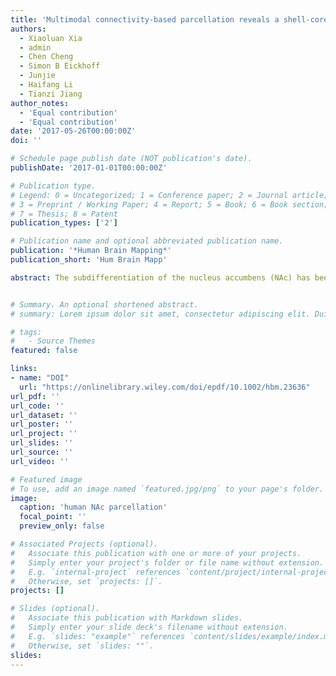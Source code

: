```yaml
---
title: 'Multimodal connectivity-based parcellation reveals a shell-core dichotomy of the human nucleus accumbens'
authors:
  - Xiaoluan Xia
  - admin
  - Chen Cheng
  - Simon B Eickhoff
  - Junjie
  - Haifang Li
  - Tianzi Jiang
author_notes:
  - 'Equal contribution'
  - 'Equal contribution'
date: '2017-05-26T00:00:00Z'
doi: ''

# Schedule page publish date (NOT publication's date).
publishDate: '2017-01-01T00:00:00Z'

# Publication type.
# Legend: 0 = Uncategorized; 1 = Conference paper; 2 = Journal article;
# 3 = Preprint / Working Paper; 4 = Report; 5 = Book; 6 = Book section;
# 7 = Thesis; 8 = Patent
publication_types: ['2']

# Publication name and optional abbreviated publication name.
publication: '*Human Brain Mapping*'
publication_short: 'Hum Brain Mapp'

abstract: The subdifferentiation of the nucleus accumbens (NAc) has been extensively studied using neuroanatomy and histochemistry, yielding a well-accepted dichotomic shell/core architecture that reflects dissociable roles, such as in reward and aversion, respectively. However, in vivo parcellation of these structures in humans has been rare, potentially impairing future research into the structural and functional characteristics and alterations of putative NAc subregions. Here, we used three complementary parcellation schemes based on tractography, task-independent functional connectivity, and task-dependent co-activation to investigate the regional differentiation within the NAc. We found that a 2-cluster solution with shell-like and core-like subdivisions provided the best description of the data and was consistent with the earlier anatomical shell/core architecture. The consensus clusters from this optimal solution, which was based on the three schemes, were used as the final parcels for the subsequent connection analyses. The resulting connectivity patterns presented inter-hemispheric symmetry, convergence and divergence across the modalities, and, most importantly, clearly distinct patterns between the two subregions. This convergent connectivity patterns also confirmed the connections in animal models, supporting views that the two subregions could have antagonistic roles in some circumstances. Finally, the identified parcels should be helpful in further neuroimaging studies of the NAc.


# Summary. An optional shortened abstract.
# summary: Lorem ipsum dolor sit amet, consectetur adipiscing elit. Duis posuere tellus ac convallis placerat. Proin tincidunt magna sed ex sollicitudin condimentum.

# tags:
#   - Source Themes
featured: false

links:
- name: "DOI"
  url: "https://onlinelibrary.wiley.com/doi/epdf/10.1002/hbm.23636"
url_pdf: ''
url_code: ''
url_dataset: ''
url_poster: ''
url_project: ''
url_slides: ''
url_source: ''
url_video: ''

# Featured image
# To use, add an image named `featured.jpg/png` to your page's folder.
image:
  caption: 'human NAc parcellation'
  focal_point: ''
  preview_only: false

# Associated Projects (optional).
#   Associate this publication with one or more of your projects.
#   Simply enter your project's folder or file name without extension.
#   E.g. `internal-project` references `content/project/internal-project/index.md`.
#   Otherwise, set `projects: []`.
projects: []

# Slides (optional).
#   Associate this publication with Markdown slides.
#   Simply enter your slide deck's filename without extension.
#   E.g. `slides: "example"` references `content/slides/example/index.md`.
#   Otherwise, set `slides: ""`.
slides:
---
```

